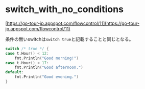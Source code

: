 # switch_with_no_conditions

[https://go-tour-jp.appspot.com/flowcontrol/11](https://go-tour-jp.appspot.com/flowcontrol/11)

条件の無いswitchは`switch true`と記載することと同じとなる。

```go
switch /* true */ {
case t.Hour() < 12:
    fmt.Println("Good morning!")
case t.Hour() < 17:
    fmt.Println("Good afternoon.")
default:
    fmt.Println("Good evening.")
}
```